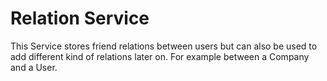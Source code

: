 # Relation Service

This Service stores friend relations between users but can also be used to add different kind of relations later on. For example between a Company and a User.